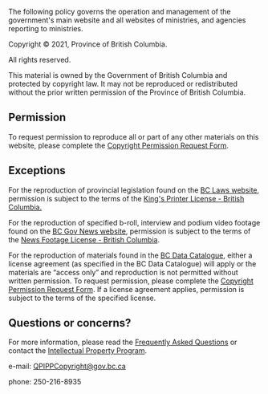 The following policy governs the operation and management of the government's main website and all websites of ministries, and agencies reporting to ministries.

Copyright © 2021, Province of British Columbia.

All rights reserved.

This material is owned by the Government of British Columbia and protected by copyright law. It may not be reproduced or redistributed without the prior written permission of the Province of British Columbia.

## Permission

To request permission to reproduce all or part of any other materials on this website, please complete the [Copyright Permission Request Form](https://forms.gov.bc.ca/copyright-permission-request/).

## Exceptions

For the reproduction of provincial legislation found on the [BC Laws website](http://www.bclaws.ca/), permission is subject to the terms of the [King's Printer License - British Columbia.](http://www.bclaws.ca/standards/Licence.html)

For the reproduction of specified b-roll, interview and podium video footage found on the [BC Gov News website](https://news.gov.bc.ca/), permission is subject to the terms of the [News Footage License - British Columbia](https://news.gov.bc.ca/assets/license).

For the reproduction of materials found in the [BC Data Catalogue](http://catalogue.data.gov.bc.ca/), either a license agreement (as specified in the BC Data Catalogue) will apply or the materials are “access only” and reproduction is not permitted without written permission. To request permission, please complete the [Copyright Permission Request Form](https://forms.gov.bc.ca/copyright-permission-request/). If a license agreement applies, permission is subject to the terms of the specified license.

## Questions or concerns?

For more information, please read the [Frequently Asked Questions](https://www2.gov.bc.ca/gov/content/governments/services-for-government/policies-procedures/intellectual-property/frequently-asked-questions) or contact the [Intellectual Property Program](https://www2.gov.bc.ca/gov/content/governments/services-for-government/policies-procedures/intellectual-property/intellectual-property-program/intellectual-property-disposals).

e-mail: QPIPPCopyright@gov.bc.ca

phone: 250-216-8935
